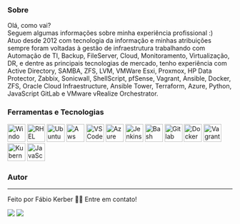 ### Sobre

Olá, como vai?<br>
Seguem algumas informações sobre minha experiência profissional :)<br>
Atuo desde 2012 com tecnologia da informação e minhas atribuições sempre foram voltadas à gestão de infraestrutura trabalhando com Automação de TI, Backup, FileServer, Cloud, Monitoramento, Virtualização, DR, e dentre as principais tecnologias de mercado, tenho experiência com Active Directory, SAMBA, ZFS, LVM, VMWare Esxi, Proxmox, HP Data Protector, Zabbix, Sonicwall, ShellScript, pfSense, Vagrant, Ansible, Docker, ZFS, Oracle Cloud Infraestructure, Ansible Tower, Terraform, Azure, Python, JavaScript GitLab e VMware vRealize Orchestrator.

### Ferramentas e Tecnologias

<img src="https://cdn.jsdelivr.net/gh/devicons/devicon/icons/windows8/windows8-original.svg" alt="Windows Server" width="40" height="40"/> 
<img src="https://cdn.jsdelivr.net/gh/devicons/devicon/icons/redhat/redhat-original.svg" alt="RHEL" width="40" height="40"/>
<img src="https://cdn.jsdelivr.net/gh/devicons/devicon/icons/ubuntu/ubuntu-plain.svg" alt="Ubuntu" width="40" height="40"/>
<img src="https://cdn.jsdelivr.net/gh/devicons/devicon/icons/amazonwebservices/amazonwebservices-original.svg" alt="Aws" width="40" height="40"/>
<img src="https://cdn.jsdelivr.net/gh/devicons/devicon/icons/vscode/vscode-original.svg" alt="VSCode" width="40" height="40"/>
<img src="https://cdn.jsdelivr.net/gh/devicons/devicon/icons/azure/azure-original.svg" alt="Azure" width="40" height="40"/>
<img src="https://cdn.jsdelivr.net/gh/devicons/devicon/icons/jenkins/jenkins-original.svg" alt="Jenkins" width="40" height="40"/>
<img src="https://cdn.jsdelivr.net/gh/devicons/devicon/icons/bash/bash-original.svg" alt="Bash" width="40" height="40"/>
<img src="https://cdn.jsdelivr.net/gh/devicons/devicon/icons/gitlab/gitlab-original.svg" alt="Gitlab" width="40" height="40"/>
<img src="https://cdn.jsdelivr.net/gh/devicons/devicon/icons/docker/docker-original.svg" alt="Docker" width="40" height="40"/>
<img src="https://cdn.jsdelivr.net/gh/devicons/devicon/icons/vagrant/vagrant-original.svg" alt="Vagrant" width="40" height="40"/>
<img src="https://cdn.jsdelivr.net/gh/devicons/devicon/icons/kubernetes/kubernetes-plain.svg" alt="Kubernetes" width="40" height="40"/>
<img src="https://cdn.jsdelivr.net/gh/devicons/devicon/icons/javascript/javascript-original.svg" alt="JavaScript" width="40" height="40"/>


### Autor
---

Feito por Fábio Kerber 👋🏽 Entre em contato!

<div>
<a href = "mailto:fabio.kerber@gmail.com"><img src="https://img.shields.io/badge/Gmail-D14836?style=for-the-badge&logo=gmail&logoColor=white" target="_blank"></a>
<a href="https://www.linkedin.com/in/fabiokerber/" target="_blank"><img src="https://img.shields.io/badge/-LinkedIn-%230077B5?style=for-the-badge&logo=linkedin&logoColor=white" target="_blank"></a>   
</div>
